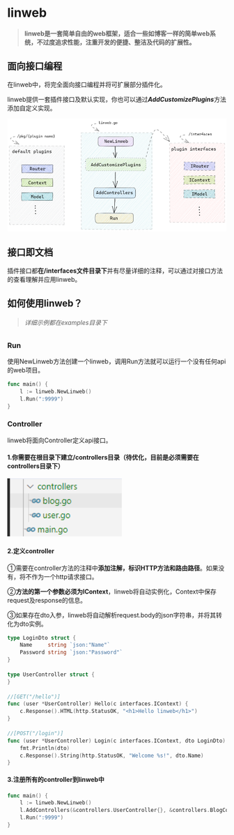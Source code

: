 

# linweb

> #### linweb是一套简单自由的web框架，适合一些如博客一样的简单web系统，不过度追求性能，注重开发的便捷、整洁及代码的扩展性。



## 面向接口编程

在linweb中，将完全面向接口编程并将可扩展部分插件化。

linweb提供一套插件接口及默认实现，你也可以通过***AddCustomizePlugins***方法添加自定义实现。

<img src=".\docs\images\structure.png" alt="image-20210727102845643" style="zoom:80%;" />



## 接口即文档

插件接口都**在/interfaces文件目录下**并有尽量详细的注释，可以通过对接口方法的查看理解并应用linweb。



## 如何使用linweb？

> ###### 详细示例都在examples目录下
>

### Run

使用NewLinweb方法创建一个linweb，调用Run方法就可以运行一个没有任何api的web项目。

```go
func main() {
	l := linweb.NewLinweb()
	l.Run(":9999")
}
```

### Controller

linweb将面向Controller定义api接口。

#### 1.你需要在根目录下建立/controllers目录（待优化，目前是必须需要在controllers目录下）

<img src=".\docs\images\controllers.png" alt="image-20210727111727506" style="zoom:150%;" />

#### 2.定义controller

①需要在controller方法的注释中**添加注解，标识HTTP方法和路由路径**。如果没有，将不作为一个http请求接口。

②**方法的第一个参数必须为IContext**，linweb将自动实例化，Context中保存request及response的信息。

③如果存在dto入参，linweb将自动解析request.body的json字符串，并将其转化为dto实例。

```go
type LoginDto struct {
	Name     string `json:"Name"`
	Password string `json:"Password"`
}

type UserController struct {
}

//[GET("/hello")]
func (user *UserController) Hello(c interfaces.IContext) {
	c.Response().HTML(http.StatusOK, "<h1>Hello linweb</h1>")
}

//[POST("/login")]
func (user *UserController) Login(c interfaces.IContext, dto LoginDto) {
	fmt.Println(dto)
	c.Response().String(http.StatusOK, "Welcome %s!", dto.Name)
}

```

#### 3.注册所有的controller到linweb中

```go
func main() {
	l := linweb.NewLinweb()
	l.AddControllers(&controllers.UserController{}, &controllers.BlogController{})
	l.Run(":9999")
}
```